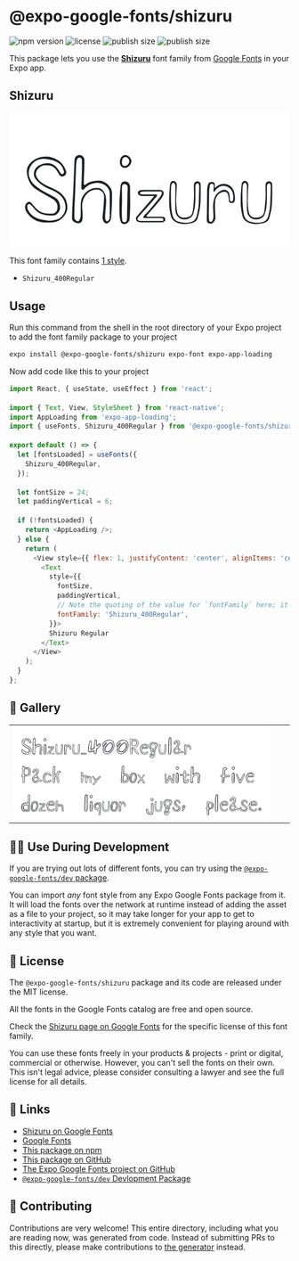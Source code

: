 # @expo-google-fonts/shizuru

![npm version](https://flat.badgen.net/npm/v/@expo-google-fonts/shizuru)
![license](https://flat.badgen.net/github/license/expo/google-fonts)
![publish size](https://flat.badgen.net/packagephobia/install/@expo-google-fonts/shizuru)
![publish size](https://flat.badgen.net/packagephobia/publish/@expo-google-fonts/shizuru)

This package lets you use the [**Shizuru**](https://fonts.google.com/specimen/Shizuru) font family from [Google Fonts](https://fonts.google.com/) in your Expo app.

## Shizuru

![Shizuru](./font-family.png)

This font family contains [1 style](#-gallery).

- `Shizuru_400Regular`

## Usage

Run this command from the shell in the root directory of your Expo project to add the font family package to your project
```sh
expo install @expo-google-fonts/shizuru expo-font expo-app-loading
```

Now add code like this to your project
```js
import React, { useState, useEffect } from 'react';

import { Text, View, StyleSheet } from 'react-native';
import AppLoading from 'expo-app-loading';
import { useFonts, Shizuru_400Regular } from '@expo-google-fonts/shizuru';

export default () => {
  let [fontsLoaded] = useFonts({
    Shizuru_400Regular,
  });

  let fontSize = 24;
  let paddingVertical = 6;

  if (!fontsLoaded) {
    return <AppLoading />;
  } else {
    return (
      <View style={{ flex: 1, justifyContent: 'center', alignItems: 'center' }}>
        <Text
          style={{
            fontSize,
            paddingVertical,
            // Note the quoting of the value for `fontFamily` here; it expects a string!
            fontFamily: 'Shizuru_400Regular',
          }}>
          Shizuru Regular
        </Text>
      </View>
    );
  }
};

```

## 🔡 Gallery


||||
|-|-|-|
|![Shizuru_400Regular](./Shizuru_400Regular.ttf.png)||||


## 👩‍💻 Use During Development

If you are trying out lots of different fonts, you can try using the [`@expo-google-fonts/dev` package](https://github.com/expo/google-fonts/tree/master/font-packages/dev#readme).

You can import *any* font style from any Expo Google Fonts package from it. It will load the fonts
over the network at runtime instead of adding the asset as a file to your project, so it may take longer
for your app to get to interactivity at startup, but it is extremely convenient
for playing around with any style that you want.

## 📖 License

The `@expo-google-fonts/shizuru` package and its code are released under the MIT license.

All the fonts in the Google Fonts catalog are free and open source.

Check the [Shizuru page on Google Fonts](https://fonts.google.com/specimen/Shizuru) for the specific license of this font family.

You can use these fonts freely in your products & projects - print or digital, commercial or otherwise. However, you can't sell the fonts on their own. This isn't legal advice, please consider consulting a lawyer and see the full license for all details.

## 🔗 Links

- [Shizuru on Google Fonts](https://fonts.google.com/specimen/Shizuru)
- [Google Fonts](https://fonts.google.com/)
- [This package on npm](https://www.npmjs.com/package/@expo-google-fonts/shizuru)
- [This package on GitHub](https://github.com/expo/google-fonts/tree/master/font-packages/shizuru)
- [The Expo Google Fonts project on GitHub](https://github.com/expo/google-fonts)
- [`@expo-google-fonts/dev` Devlopment Package](https://github.com/expo/google-fonts/tree/master/font-packages/dev)

## 🤝 Contributing

Contributions are very welcome! This entire directory, including what you are reading now, was generated from code. Instead of submitting PRs to this directly, please make contributions to [the generator](https://github.com/expo/google-fonts/tree/master/packages/generator) instead.
